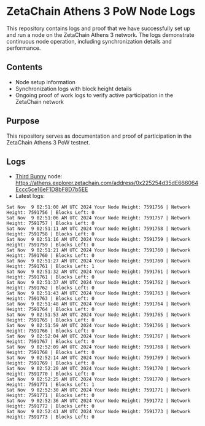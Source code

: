 # ZetaChain Athens 3 PoW Node Logs
This repository contains logs and proof that we have successfully set up and run a node on the ZetaChain Athens 3 network. The logs demonstrate continuous node operation, including synchronization details and performance.

## Contents
- Node setup information
- Synchronization logs with block height details
- Ongoing proof of work logs to verify active participation in the ZetaChain network

## Purpose
This repository serves as documentation and proof of participation in the ZetaChain Athens 3 PoW testnet.

## Logs

- [Third Bunny](https://thirdbunny.xyz/) node: https://athens.explorer.zetachain.com/address/0x225254d35dE666064Eccc5ce16eF1D8bF8D7b5EE
- Latest logs:
```
Sat Nov  9 02:51:00 AM UTC 2024 Your Node Height: 7591756 | Network Height: 7591756 | Blocks Left: 0
Sat Nov  9 02:51:06 AM UTC 2024 Your Node Height: 7591757 | Network Height: 7591757 | Blocks Left: 0
Sat Nov  9 02:51:11 AM UTC 2024 Your Node Height: 7591758 | Network Height: 7591758 | Blocks Left: 0
Sat Nov  9 02:51:16 AM UTC 2024 Your Node Height: 7591759 | Network Height: 7591759 | Blocks Left: 0
Sat Nov  9 02:51:21 AM UTC 2024 Your Node Height: 7591760 | Network Height: 7591760 | Blocks Left: 0
Sat Nov  9 02:51:27 AM UTC 2024 Your Node Height: 7591760 | Network Height: 7591761 | Blocks Left: 1
Sat Nov  9 02:51:32 AM UTC 2024 Your Node Height: 7591761 | Network Height: 7591761 | Blocks Left: 0
Sat Nov  9 02:51:37 AM UTC 2024 Your Node Height: 7591762 | Network Height: 7591762 | Blocks Left: 0
Sat Nov  9 02:51:43 AM UTC 2024 Your Node Height: 7591763 | Network Height: 7591763 | Blocks Left: 0
Sat Nov  9 02:51:48 AM UTC 2024 Your Node Height: 7591764 | Network Height: 7591764 | Blocks Left: 0
Sat Nov  9 02:51:53 AM UTC 2024 Your Node Height: 7591765 | Network Height: 7591765 | Blocks Left: 0
Sat Nov  9 02:51:59 AM UTC 2024 Your Node Height: 7591766 | Network Height: 7591766 | Blocks Left: 0
Sat Nov  9 02:52:04 AM UTC 2024 Your Node Height: 7591767 | Network Height: 7591767 | Blocks Left: 0
Sat Nov  9 02:52:09 AM UTC 2024 Your Node Height: 7591768 | Network Height: 7591768 | Blocks Left: 0
Sat Nov  9 02:52:14 AM UTC 2024 Your Node Height: 7591769 | Network Height: 7591769 | Blocks Left: 0
Sat Nov  9 02:52:20 AM UTC 2024 Your Node Height: 7591770 | Network Height: 7591770 | Blocks Left: 0
Sat Nov  9 02:52:25 AM UTC 2024 Your Node Height: 7591770 | Network Height: 7591771 | Blocks Left: 1
Sat Nov  9 02:52:30 AM UTC 2024 Your Node Height: 7591771 | Network Height: 7591771 | Blocks Left: 0
Sat Nov  9 02:52:36 AM UTC 2024 Your Node Height: 7591772 | Network Height: 7591772 | Blocks Left: 0
Sat Nov  9 02:52:41 AM UTC 2024 Your Node Height: 7591773 | Network Height: 7591773 | Blocks Left: 0
```
